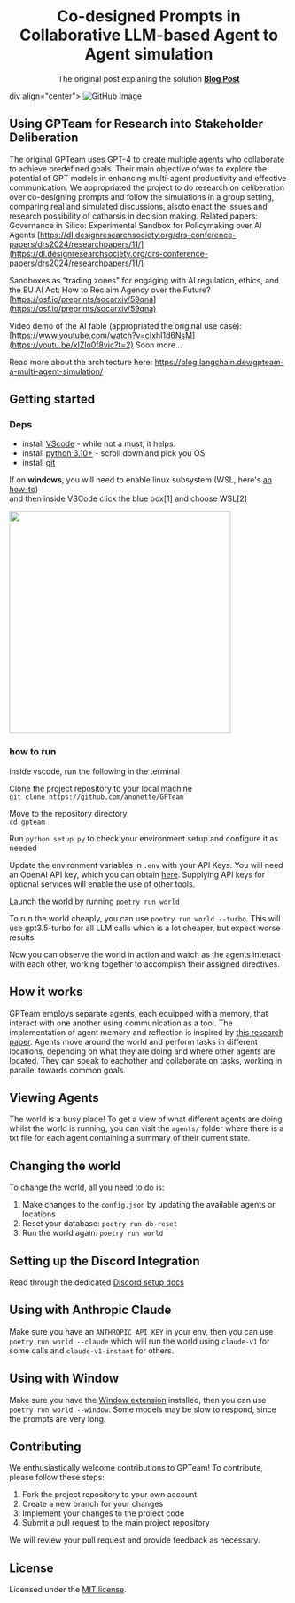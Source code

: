 <p align="center">
  <h1 align="center"> Co-designed Prompts in Collaborative LLM-based Agent to Agent simulation </h1>
  <p align="center">
     The original post explaning the solution
  <a href="https://blog.langchain.dev/gpteam-a-multi-agent-simulation/"><b>Blog Post</b></a>
  
  </p>div align="center">
     <img src="https://github.com/anonette/GPTeam/assets/5162819/a4ae4a3b-83cb-4821-aa55-f84f5fee3530" alt="GitHub Image">
      </div>
</p>

## Using GPTeam for Research into Stakeholder Deliberation

The original GPTeam uses GPT-4 to create multiple agents who collaborate to achieve predefined goals. Their main objective ofwas to explore the potential of GPT models in enhancing multi-agent productivity and effective communication.
We appropriated the project to do research on deliberation over co-designing prompts and follow the simulations in a group setting, comparing real and simulated discussions, alsoto enact the issues and research possibility of catharsis in decision making.
Related papers:   
 Governance in Silico: Experimental Sandbox for Policymaking over AI Agents
[https://dl.designresearchsociety.org/drs-conference-papers/drs2024/researchpapers/11/](https://dl.designresearchsociety.org/drs-conference-papers/drs2024/researchpapers/11/) 

Sandboxes as “trading zones" for engaging with AI regulation, ethics, and the EU AI Act: How to Reclaim Agency over the Future?
[https://osf.io/preprints/socarxiv/59qna](https://osf.io/preprints/socarxiv/59qna) 


Video demo of the AI fable (appropriated the original use case): [https://www.youtube.com/watch?v=cIxhI1d6NsM](https://youtu.be/xIZlo0f8vic?t=2) 
Soon more... 

Read more about the architecture here: https://blog.langchain.dev/gpteam-a-multi-agent-simulation/

## Getting started
### Deps
 - install [VScode](https://code.visualstudio.com/Download) - while not a must, it helps.
 - install [python 3.10+](https://www.python.org/downloads/release/python-3124/) - scroll down and pick you OS
 - install [git](https://git-scm.com/downloads) 

If on **windows**, you will need to enable linux subsystem (WSL, here's [an how-to](https://learn.microsoft.com/en-us/windows/wsl/install))  
and then inside VSCode click the blue box[1] and choose WSL[2]

<img src="https://github.com/anonette/GPTeam/assets/222526/7ed1f2ee-a834-4bb2-acf0-c6819549ab7b" width="400">


### how to run
inside vscode, run the following in the terminal

Clone the project repository to your local machine  
`git clone https://github.com/anonette/GPTeam`

Move to the repository directory  
`cd gpteam`

Run `python setup.py` to check your environment setup and configure it as needed

Update the environment variables in `.env` with your API Keys. You will need an OpenAI API key, which you can obtain [here](https://platform.openai.com/account/api-keys). Supplying API keys for optional services will enable the use of other tools.

Launch the world by running 
`poetry run world`

To run the world cheaply, you can use `poetry run world --turbo`. This will use gpt3.5-turbo for all LLM calls which is a lot cheaper, but expect worse results!

Now you can observe the world in action and watch as the agents interact with each other, working together to accomplish their assigned directives.

## How it works

GPTeam employs separate agents, each equipped with a memory, that interact with one another using communication as a tool. The implementation of agent memory and reflection is inspired by [this research paper](https://arxiv.org/pdf/2304.03442.pdf). Agents move around the world and perform tasks in different locations, depending on what they are doing and where other agents are located. They can speak to eachother and collaborate on tasks, working in parallel towards common goals.

## Viewing Agents

The world is a busy place! To get a view of what different agents are doing whilst the world is running, you can visit the `agents/` folder where there is a txt file for each agent containing a summary of their current state.

## Changing the world

To change the world, all you need to do is:

1. Make changes to the `config.json` by updating the available agents or locations
2. Reset your database: `poetry run db-reset`
3. Run the world again: `poetry run world`

## Setting up the Discord Integration

Read through the dedicated [Discord setup docs](DISCORD.md)

## Using with Anthropic Claude

Make sure you have an `ANTHROPIC_API_KEY` in your env, then you can use `poetry run world --claude` which will run the world using `claude-v1` for some calls and `claude-v1-instant` for others.

## Using with Window

Make sure you have the [Window extension](https://windowai.io/) installed, then you can use `poetry run world --window`. Some models may be slow to respond, since the prompts are very long.

## Contributing

We enthusiastically welcome contributions to GPTeam! To contribute, please follow these steps:

1. Fork the project repository to your own account
2. Create a new branch for your changes
3. Implement your changes to the project code
4. Submit a pull request to the main project repository

We will review your pull request and provide feedback as necessary.

## License

Licensed under the [MIT license](LICENSE).
